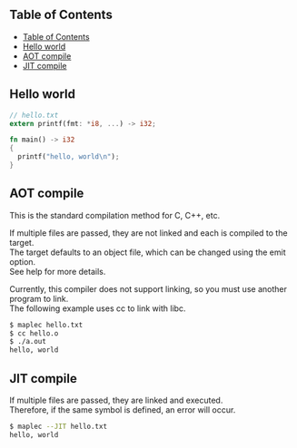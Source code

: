 ## Table of Contents
- [Table of Contents](#table-of-contents)
- [Hello world](#hello-world)
- [AOT compile](#aot-compile)
- [JIT compile](#jit-compile)

## Hello world
```rust
// hello.txt
extern printf(fmt: *i8, ...) -> i32;

fn main() -> i32
{
  printf("hello, world\n");
}
```

## AOT compile
This is the standard compilation method for C, C++, etc.<br/>

If multiple files are passed, they are not linked and each is compiled to the target.<br/>
The target defaults to an object file, which can be changed using the emit option.<br/>
See help for more details.<br/>

Currently, this compiler does not support linking, so you must use another program to link.<br/>
The following example uses cc to link with libc.
```bash
$ maplec hello.txt
$ cc hello.o
$ ./a.out
hello, world
```

## JIT compile
If multiple files are passed, they are linked and executed.<br/>
Therefore, if the same symbol is defined, an error will occur.
```bash
$ maplec --JIT hello.txt
hello, world
```
